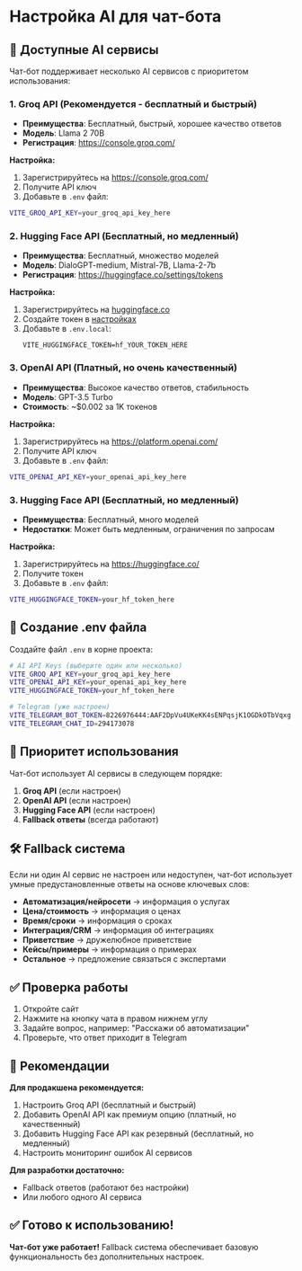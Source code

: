 # Настройка AI для чат-бота

## 🤖 Доступные AI сервисы

Чат-бот поддерживает несколько AI сервисов с приоритетом использования:

### 1. Groq API (Рекомендуется - бесплатный и быстрый)
- **Преимущества**: Бесплатный, быстрый, хорошее качество ответов
- **Модель**: Llama 2 70B
- **Регистрация**: https://console.groq.com/

**Настройка:**
1. Зарегистрируйтесь на https://console.groq.com/
2. Получите API ключ
3. Добавьте в `.env` файл:
```bash
VITE_GROQ_API_KEY=your_groq_api_key_here
```

### 2. Hugging Face API (Бесплатный, но медленный)
- **Преимущества**: Бесплатный, множество моделей
- **Модель**: DialoGPT-medium, Mistral-7B, Llama-2-7b
- **Регистрация**: https://huggingface.co/settings/tokens

**Настройка:**
1. Зарегистрируйтесь на [huggingface.co](https://huggingface.co/)
2. Создайте токен в [настройках](https://huggingface.co/settings/tokens)
3. Добавьте в `.env.local`:
   ```
   VITE_HUGGINGFACE_TOKEN=hf_YOUR_TOKEN_HERE
   ```

### 3. OpenAI API (Платный, но очень качественный)
- **Преимущества**: Высокое качество ответов, стабильность
- **Модель**: GPT-3.5 Turbo
- **Стоимость**: ~$0.002 за 1K токенов

**Настройка:**
1. Зарегистрируйтесь на https://platform.openai.com/
2. Получите API ключ
3. Добавьте в `.env` файл:
```bash
VITE_OPENAI_API_KEY=your_openai_api_key_here
```

### 3. Hugging Face API (Бесплатный, но медленный)
- **Преимущества**: Бесплатный, много моделей
- **Недостатки**: Может быть медленным, ограничения по запросам

**Настройка:**
1. Зарегистрируйтесь на https://huggingface.co/
2. Получите токен
3. Добавьте в `.env` файл:
```bash
VITE_HUGGINGFACE_TOKEN=your_hf_token_here
```

## 📝 Создание .env файла

Создайте файл `.env` в корне проекта:

```bash
# AI API Keys (выберите один или несколько)
VITE_GROQ_API_KEY=your_groq_api_key_here
VITE_OPENAI_API_KEY=your_openai_api_key_here
VITE_HUGGINGFACE_TOKEN=your_hf_token_here

# Telegram (уже настроен)
VITE_TELEGRAM_BOT_TOKEN=8226976444:AAF2DpVu4UKeKK4sENPqsjK1OGDkOTbVqxg
VITE_TELEGRAM_CHAT_ID=294173078
```

## 🔄 Приоритет использования

Чат-бот использует AI сервисы в следующем порядке:

1. **Groq API** (если настроен)
2. **OpenAI API** (если настроен)
3. **Hugging Face API** (если настроен)
4. **Fallback ответы** (всегда работают)

## 🛠️ Fallback система

Если ни один AI сервис не настроен или недоступен, чат-бот использует умные предустановленные ответы на основе ключевых слов:

- **Автоматизация/нейросети** → информация о услугах
- **Цена/стоимость** → информация о ценах
- **Время/сроки** → информация о сроках
- **Интеграция/CRM** → информация об интеграциях
- **Приветствие** → дружелюбное приветствие
- **Кейсы/примеры** → информация о примерах
- **Остальное** → предложение связаться с экспертами

## ✅ Проверка работы

1. Откройте сайт
2. Нажмите на кнопку чата в правом нижнем углу
3. Задайте вопрос, например: "Расскажи об автоматизации"
4. Проверьте, что ответ приходит в Telegram

## 🚀 Рекомендации

**Для продакшена рекомендуется:**
1. Настроить Groq API (бесплатный и быстрый)
2. Добавить OpenAI API как премиум опцию (платный, но качественный)
3. Добавить Hugging Face API как резервный (бесплатный, но медленный)
4. Настроить мониторинг ошибок AI сервисов

**Для разработки достаточно:**
- Fallback ответов (работают без настройки)
- Или любого одного AI сервиса

## ✅ Готово к использованию!

**Чат-бот уже работает!** Fallback система обеспечивает базовую функциональность без дополнительных настроек.
